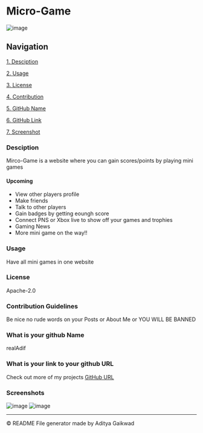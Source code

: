 # Micro-Game
![image](https://user-images.githubusercontent.com/90451018/197521726-c61391d1-5a6f-45e7-b776-308af6b32f4e.png)


Navigation  
 ---------------- 
[1. Desciption](#Desciption) 

[2. Usage](#Usage)         
 
[3. License](#License)        
 
[4. Contribution](#Contribution-Guidelines)      
  
[5. GitHub Name](#What-is-your-github-Name)   
 
[6. GitHub Link](#What-is-your-link-to-your-github-URL)   
 
[7. Screenshot](#Screenshots)
### Desciption
Mirco-Game is a website where you can gain scores/points by playing mini games
#### Upcoming 
- View other players profile 
- Make friends
- Talk to other players 
- Gain badges by getting eoungh score
- Connect PNS or Xbox live to show off your games and trophies
- Gaming News 
- More mini game on the way!!

### Usage
Have all mini games in one website 

### License
Apache-2.0 

### Contribution Guidelines 
Be nice no rude words on your Posts or About Me or YOU WILL BE BANNED

### What is your github Name 
realAdif

### What is your link to your github URL
Check out more of my projects [GitHub URL](https://github.com/realAdif) 

### Screenshots
![image](https://user-images.githubusercontent.com/90451018/197517791-2d74f561-a697-4072-b33a-1eb807211f63.png)
![image](https://user-images.githubusercontent.com/90451018/197520803-e654d97c-e9c1-415b-9956-d9c6d8544fb6.png)

---
&copy; README File generator made by Aditya Gaikwad



